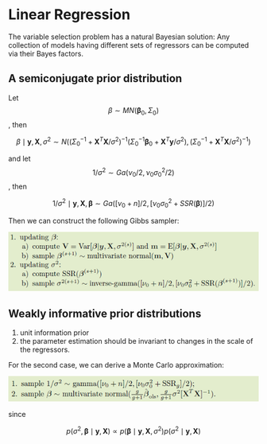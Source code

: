 # Linear Regression

The variable selection problem has a natural Bayesian solution: Any collection of models having different sets of regressors can be computed via their Bayes factors.

## A semiconjugate prior distribution

Let $$\beta \sim MN(\boldsymbol\beta_0, \Sigma_0)$$, then

$$
\beta\mid \mathbf y,\mathbf X, \sigma^2 \sim N((\Sigma_0^{-1}+\mathbf X^T\mathbf X/\sigma^2)^{-1}(\Sigma_0^{-1}\boldsymbol\beta_0+\mathbf X^T\mathbf y/\sigma^2), (\Sigma_0^{-1}+\mathbf X^T\mathbf X/\sigma^2)^{-1})
$$

and let $$1/\sigma^2\sim Ga(\nu_0/2,\nu_0\sigma_0^2/2)$$, then

$$
1/\sigma^2\mid \mathbf y,\mathbf X,\boldsymbol\beta \sim Ga([\nu_0+n]/2, [\nu_0\sigma_0^2+SSR(\boldsymbol \beta)]/2)
$$

Then we can construct the following Gibbs sampler:

![](conjugate_gibbs.png)

## Weakly informative prior distributions

1. unit information prior
2. the parameter estimation should be invariant to changes in the scale of the regressors.

For the second case, we can derive a Monte Carlo approximation:

![](mc_approximation.png)

since

$$
p(\sigma^2,\boldsymbol\beta\mid \mathbf y, \mathbf X)\propto p(\boldsymbol\beta\mid \mathbf y,\mathbf X,\sigma^2)p(\sigma^2\mid \mathbf y,\mathbf X)
$$
